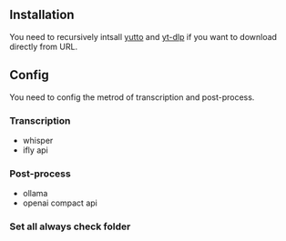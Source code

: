 ## Installation

You need to recursively intsall [yutto](https://github.com/yutto-dev/yutto) and [yt-dlp](https://github.com/yt-dlp/yt-dlp) if you want to download directly from URL.

## Config

You need to config the metrod of transcription and post-process.

### Transcription
- whisper
- ifly api

### Post-process
- ollama
- openai compact api

### Set all always check folder
